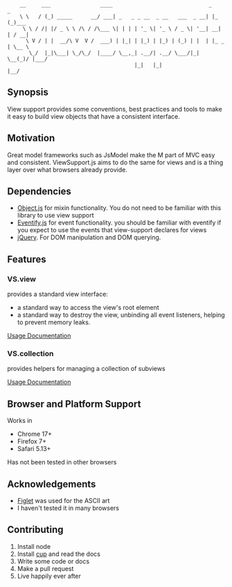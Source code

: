 		__     ___                ____                               _      _     
		\ \   / (_) _____      __/ ___| _   _ _ __  _ __   ___  _ __| |_   (_)___ 
		 \ \ / /| |/ _ \ \ /\ / /\___ \| | | | '_ \| '_ \ / _ \| '__| __|  | / __|
		  \ V / | |  __/\ V  V /  ___) | |_| | |_) | |_) | (_) | |  | |_ _ | \__ \
		   \_/  |_|\___| \_/\_/  |____/ \__,_| .__/| .__/ \___/|_|   \__(_)/ |___/
		                                     |_|   |_|                   |__/     
        

## Synopsis

View support provides some conventions, best practices and tools to make it easy to build view objects that have a consistent interface.

## Motivation

Great model frameworks such as JsModel make the M part of MVC easy and consistent. ViewSupport.js aims to do the same for views and is a thing layer over what browsers already provide. 


## Dependencies

* [Object.js](https://github.com/sjltaylor/object.js) for mixin functionality. You do not need to be familiar with this library to use view support
* [Eventify.js](https://github.com/sjltaylor/eventify) for event functionality. you should be familiar with eventify if you expect to use the events that view-support declares for views
* [jQuery](http://jquery.com). For DOM manipulation and DOM querying.

## Features

### VS.view

provides a standard view interface:

* a standard way to access the view's root element
* a standard way to destroy the view, unbinding all event listeners, helping to prevent memory leaks.

[Usage Documentation]('docs/View.markdown') 	

### VS.collection

provides helpers for managing a collection of subviews

[Usage Documentation]('docs/CollectionView.markdown')

## Browser and Platform Support

Works in

* Chrome 17+
* Firefox 7+
* Safari 5.13+

Has not been tested in other browsers


## Acknowledgements

* [Figlet](http://www.figlet.org/) was used for the ASCII art
* I haven't tested it in many browsers

## Contributing

1. Install node
2. Install [cup](https://github.com/sjltaylor/cup) and read the docs
3. Write some code or docs
4. Make a pull request
5. Live happily ever after

















